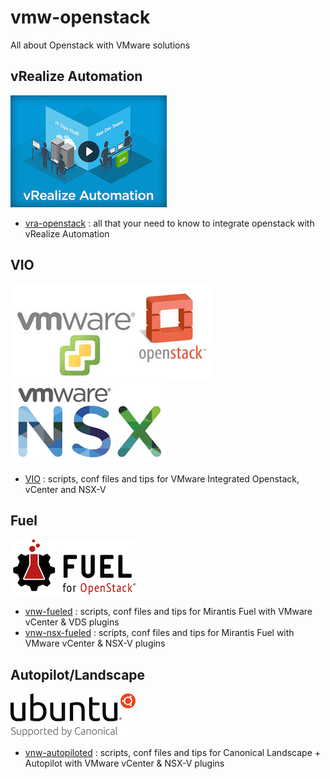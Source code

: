# vmw-openstack
All about Openstack with VMware solutions

## vRealize Automation
![VRA](docs/vra.jpg)
- [vra-openstack](vra-openstack/README.md) : all that your need to know to integrate openstack with vRealize Automation

## VIO
![VIO](docs/vmw%2Bopenstack.jpg)
![NSX](docs/nsx.png)
- [VIO](vio/README.md) : scripts, conf files and tips for VMware Integrated Openstack, vCenter and NSX-V

## Fuel
![FUEL](docs/fuel.png)
- [vnw-fueled](vmw-fueled/README.md) : scripts, conf files and tips for Mirantis Fuel with VMware vCenter & VDS plugins
- [vnw-nsx-fueled](vmw-nsx-fueled/README.md) : scripts, conf files and tips for Mirantis Fuel with VMware vCenter & NSX-V plugins

## Autopilot/Landscape
![UBUNTU](docs/ubuntu.png)
- [vnw-autopiloted](vmw-autopiloted/README.md) : scripts, conf files and tips for Canonical Landscape + Autopilot with VMware vCenter & NSX-V plugins


